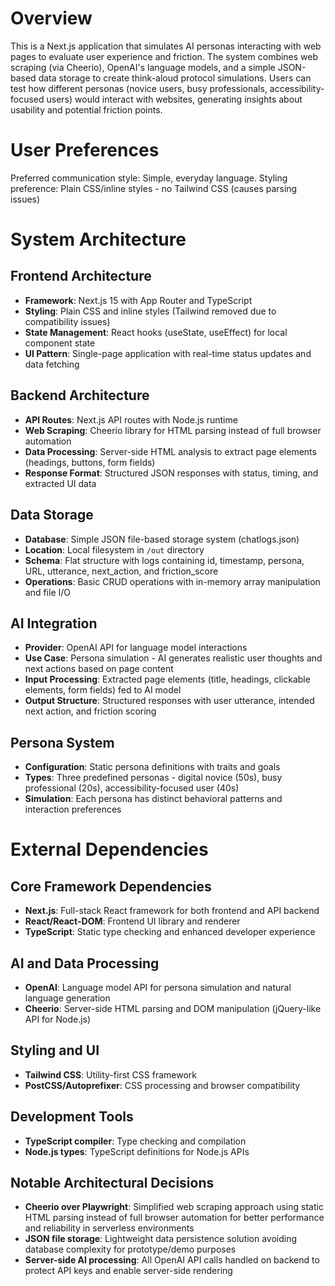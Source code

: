 # Overview

This is a Next.js application that simulates AI personas interacting with web pages to evaluate user experience and friction. The system combines web scraping (via Cheerio), OpenAI's language models, and a simple JSON-based data storage to create think-aloud protocol simulations. Users can test how different personas (novice users, busy professionals, accessibility-focused users) would interact with websites, generating insights about usability and potential friction points.

# User Preferences

Preferred communication style: Simple, everyday language.
Styling preference: Plain CSS/inline styles - no Tailwind CSS (causes parsing issues)

# System Architecture

## Frontend Architecture
- **Framework**: Next.js 15 with App Router and TypeScript
- **Styling**: Plain CSS and inline styles (Tailwind removed due to compatibility issues)
- **State Management**: React hooks (useState, useEffect) for local component state
- **UI Pattern**: Single-page application with real-time status updates and data fetching

## Backend Architecture
- **API Routes**: Next.js API routes with Node.js runtime
- **Web Scraping**: Cheerio library for HTML parsing instead of full browser automation
- **Data Processing**: Server-side HTML analysis to extract page elements (headings, buttons, form fields)
- **Response Format**: Structured JSON responses with status, timing, and extracted UI data

## Data Storage
- **Database**: Simple JSON file-based storage system (chatlogs.json)
- **Location**: Local filesystem in `/out` directory
- **Schema**: Flat structure with logs containing id, timestamp, persona, URL, utterance, next_action, and friction_score
- **Operations**: Basic CRUD operations with in-memory array manipulation and file I/O

## AI Integration
- **Provider**: OpenAI API for language model interactions
- **Use Case**: Persona simulation - AI generates realistic user thoughts and next actions based on page content
- **Input Processing**: Extracted page elements (title, headings, clickable elements, form fields) fed to AI model
- **Output Structure**: Structured responses with user utterance, intended next action, and friction scoring

## Persona System
- **Configuration**: Static persona definitions with traits and goals
- **Types**: Three predefined personas - digital novice (50s), busy professional (20s), accessibility-focused user (40s)
- **Simulation**: Each persona has distinct behavioral patterns and interaction preferences

# External Dependencies

## Core Framework Dependencies
- **Next.js**: Full-stack React framework for both frontend and API backend
- **React/React-DOM**: Frontend UI library and renderer
- **TypeScript**: Static type checking and enhanced developer experience

## AI and Data Processing
- **OpenAI**: Language model API for persona simulation and natural language generation
- **Cheerio**: Server-side HTML parsing and DOM manipulation (jQuery-like API for Node.js)

## Styling and UI
- **Tailwind CSS**: Utility-first CSS framework
- **PostCSS/Autoprefixer**: CSS processing and browser compatibility

## Development Tools
- **TypeScript compiler**: Type checking and compilation
- **Node.js types**: TypeScript definitions for Node.js APIs

## Notable Architectural Decisions
- **Cheerio over Playwright**: Simplified web scraping approach using static HTML parsing instead of full browser automation for better performance and reliability in serverless environments
- **JSON file storage**: Lightweight data persistence solution avoiding database complexity for prototype/demo purposes
- **Server-side AI processing**: All OpenAI API calls handled on backend to protect API keys and enable server-side rendering
